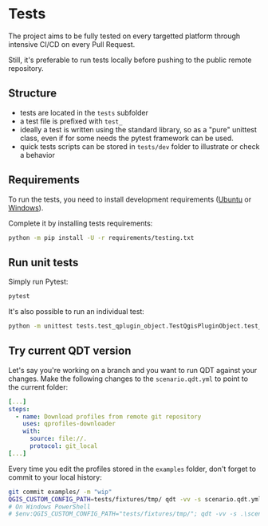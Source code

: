 # Tests

The project aims to be fully tested on every targetted platform through intensive CI/CD on every Pull Request.

Still, it's preferable to run tests locally before pushing to the public remote repository.

## Structure

- tests are located in the `tests` subfolder
- a test file is prefixed with `test_`
- ideally a test is written using the standard library, so as a "pure" unittest class, even if for some needs the pytest framework can be used.
- quick tests scripts can be stored in `tests/dev` folder to illustrate or check a behavior

## Requirements

To run the tests, you need to install development requirements ([Ubuntu](./ubuntu.md#develop-on-ubuntu) or [Windows](./windows.md#develop-on-windows)).

Complete it by installing tests requirements:

```sh
python -m pip install -U -r requirements/testing.txt
```

## Run unit tests

Simply run Pytest:

```sh
pytest
```

It's also possible to run an individual test:

```sh
python -m unittest tests.test_qplugin_object.TestQgisPluginObject.test_profile_load_from_json_basic
```

## Try current QDT version

Let's say you're working on a branch and you want to run QDT against your changes.
Make the following changes to the `scenario.qdt.yml` to point to the current folder:

```yaml
[...]
steps:
  - name: Download profiles from remote git repository
    uses: qprofiles-downloader
    with:
      source: file://.
      protocol: git_local
[...]
```

Every time you edit the profiles stored in the `examples` folder, don't forget to commit to your local history:

```sh
git commit examples/ -m "wip"
QGIS_CUSTOM_CONFIG_PATH=tests/fixtures/tmp/ qdt -vv -s scenario.qdt.yml
# On Windows PowerShell
# $env:QGIS_CUSTOM_CONFIG_PATH="tests/fixtures/tmp/"; qdt -vv -s .\scenario.qdt.yml
```
